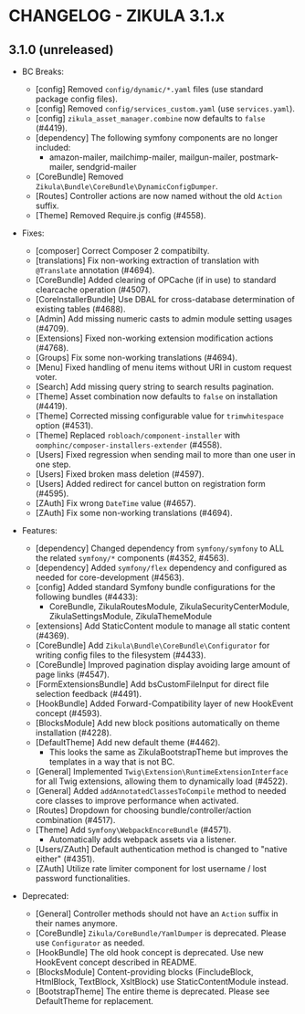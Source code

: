 # CHANGELOG - ZIKULA 3.1.x

## 3.1.0 (unreleased)

- BC Breaks:
  - [config] Removed `config/dynamic/*.yaml` files (use standard package config files).
  - [config] Removed `config/services_custom.yaml` (use `services.yaml`).
  - [config] `zikula_asset_manager.combine` now defaults to `false` (#4419).
  - [dependency] The following symfony components are no longer included:
    - amazon-mailer, mailchimp-mailer, mailgun-mailer, postmark-mailer, sendgrid-mailer
  - [CoreBundle] Removed `Zikula\Bundle\CoreBundle\DynamicConfigDumper`.
  - [Routes] Controller actions are now named without the old `Action` suffix.
  - [Theme] Removed Require.js config (#4558).

- Fixes:
  - [composer] Correct Composer 2 compatibilty.
  - [translations] Fix non-working extraction of translation with `@Translate` annotation (#4694).
  - [CoreBundle] Added clearing of OPCache (if in use) to standard clearcache operation (#4507).
  - [CoreInstallerBundle] Use DBAL for cross-database determination of existing tables (#4688).
  - [Admin] Add missing numeric casts to admin module setting usages (#4709).
  - [Extensions] Fixed non-working extension modification actions (#4768).
  - [Groups] Fix some non-working translations (#4694).
  - [Menu] Fixed handling of menu items without URI in custom request voter.
  - [Search] Add missing query string to search results pagination.
  - [Theme] Asset combination now defaults to `false` on installation (#4419).
  - [Theme] Corrected missing configurable value for `trimwhitespace` option (#4531).
  - [Theme] Replaced `robloach/component-installer` with `oomphinc/composer-installers-extender` (#4558).
  - [Users] Fixed regression when sending mail to more than one user in one step.
  - [Users] Fixed broken mass deletion (#4597).
  - [Users] Added redirect for cancel button on registration form (#4595).
  - [ZAuth] Fix wrong `DateTime` value (#4657).
  - [ZAuth] Fix some non-working translations (#4694).

- Features:
  - [dependency] Changed dependency from `symfony/symfony` to ALL the related `symfony/*` components (#4352, #4563).
  - [dependency] Added `symfony/flex` dependency and configured as needed for core-development (#4563).
  - [config] Added standard Symfony bundle configurations for the following bundles (#4433):
    - CoreBundle, ZikulaRoutesModule, ZikulaSecurityCenterModule, ZikulaSettingsModule, ZikulaThemeModule
  - [extensions] Add StaticContent module to manage all static content (#4369).
  - [CoreBundle] Add `Zikula\Bundle\CoreBundle\Configurator` for writing config files to the filesystem (#4433).
  - [CoreBundle] Improved pagination display avoiding large amount of page links (#4547).
  - [FormExtensionsBundle] Add bsCustomFileInput for direct file selection feedback (#4491).
  - [HookBundle] Added Forward-Compatibility layer of new HookEvent concept (#4593).
  - [BlocksModule] Add new block positions automatically on theme installation (#4228). 
  - [DefaultTheme] Add new default theme (#4462).
    - This looks the same as ZikulaBootstrapTheme but improves the templates in a way that is not BC.
  - [General] Implemented `Twig\Extension\RuntimeExtensionInterface` for all Twig extensions, allowing them to dynamically load (#4522).
  - [General] Added `addAnnotatedClassesToCompile` method to needed core classes to improve performance when activated.
  - [Routes] Dropdown for choosing bundle/controller/action combination (#4517).
  - [Theme] Add `Symfony\WebpackEncoreBundle` (#4571).
    - Automatically adds webpack assets via a listener.
  - [Users/ZAuth] Default authentication method is changed to "native either" (#4351).
  - [ZAuth] Utilize rate limiter component for lost username / lost password functionalities.

- Deprecated:
  - [General] Controller methods should not have an `Action` suffix in their names anymore.
  - [CoreBundle] `Zikula/CoreBundle/YamlDumper` is deprecated. Please use `Configurator` as needed.
  - [HookBundle] The old hook concept is deprecated. Use new HookEvent concept described in README.
  - [BlocksModule] Content-providing blocks (FincludeBlock, HtmlBlock, TextBlock, XsltBlock) use StaticContentModule instead.
  - [BootstrapTheme] The entire theme is deprecated. Please see DefaultTheme for replacement.
